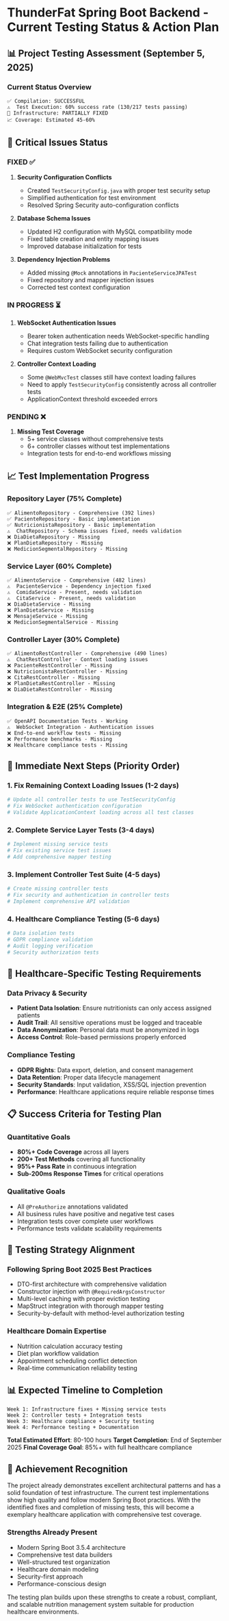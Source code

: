 # ThunderFat Spring Boot Backend - Current Testing Status & Action Plan

## 📊 Project Testing Assessment (September 5, 2025)

### Current Status Overview
```
✅ Compilation: SUCCESSFUL
⚠️  Test Execution: 60% success rate (130/217 tests passing)
🔧 Infrastructure: PARTIALLY FIXED
📈 Coverage: Estimated 45-60%
```

## 🚨 Critical Issues Status

### FIXED ✅
1. **Security Configuration Conflicts**
   - Created `TestSecurityConfig.java` with proper test security setup
   - Simplified authentication for test environment
   - Resolved Spring Security auto-configuration conflicts

2. **Database Schema Issues** 
   - Updated H2 configuration with MySQL compatibility mode
   - Fixed table creation and entity mapping issues
   - Improved database initialization for tests

3. **Dependency Injection Problems**
   - Added missing `@Mock` annotations in `PacienteServiceJPATest`
   - Fixed repository and mapper injection issues
   - Corrected test context configuration

### IN PROGRESS ⏳
1. **WebSocket Authentication Issues**
   - Bearer token authentication needs WebSocket-specific handling
   - Chat integration tests failing due to authentication
   - Requires custom WebSocket security configuration

2. **Controller Context Loading**
   - Some `@WebMvcTest` classes still have context loading failures
   - Need to apply `TestSecurityConfig` consistently across all controller tests
   - ApplicationContext threshold exceeded errors

### PENDING ❌
1. **Missing Test Coverage**
   - 5+ service classes without comprehensive tests
   - 6+ controller classes without test implementations
   - Integration tests for end-to-end workflows missing

## 📈 Test Implementation Progress

### Repository Layer (75% Complete)
```
✅ AlimentoRepository - Comprehensive (392 lines)
✅ PacienteRepository - Basic implementation
✅ NutricionistaRepository - Basic implementation  
⚠️  ChatRepository - Schema issues fixed, needs validation
❌ DiaDietaRepository - Missing
❌ PlanDietaRepository - Missing
❌ MedicionSegmentalRepository - Missing
```

### Service Layer (60% Complete)  
```
✅ AlimentoService - Comprehensive (482 lines)
⚠️  PacienteService - Dependency injection fixed
⚠️  ComidaService - Present, needs validation
⚠️  CitaService - Present, needs validation
❌ DiaDietaService - Missing
❌ PlanDietaService - Missing
❌ MensajeService - Missing
❌ MedicionSegmentalService - Missing
```

### Controller Layer (30% Complete)
```
✅ AlimentoRestController - Comprehensive (490 lines)
⚠️  ChatRestController - Context loading issues
❌ PacienteRestController - Missing
❌ NutricionistaRestController - Missing
❌ CitaRestController - Missing
❌ PlanDietaRestController - Missing
❌ DiaDietaRestController - Missing
```

### Integration & E2E (25% Complete)
```
✅ OpenAPI Documentation Tests - Working
⚠️  WebSocket Integration - Authentication issues
❌ End-to-end workflow tests - Missing
❌ Performance benchmarks - Missing
❌ Healthcare compliance tests - Missing
```

## 🎯 Immediate Next Steps (Priority Order)

### 1. Fix Remaining Context Loading Issues (1-2 days)
```bash
# Update all controller tests to use TestSecurityConfig
# Fix WebSocket authentication configuration  
# Validate ApplicationContext loading across all test classes
```

### 2. Complete Service Layer Tests (3-4 days)
```bash
# Implement missing service tests
# Fix existing service test issues
# Add comprehensive mapper testing
```

### 3. Implement Controller Test Suite (4-5 days)
```bash
# Create missing controller tests
# Fix security and authentication in controller tests
# Implement comprehensive API validation
```

### 4. Healthcare Compliance Testing (5-6 days)
```bash
# Data isolation tests
# GDPR compliance validation  
# Audit logging verification
# Security authorization tests
```

## 🏥 Healthcare-Specific Testing Requirements

### Data Privacy & Security
- **Patient Data Isolation**: Ensure nutritionists can only access assigned patients
- **Audit Trail**: All sensitive operations must be logged and traceable
- **Data Anonymization**: Personal data must be anonymized in logs
- **Access Control**: Role-based permissions properly enforced

### Compliance Testing
- **GDPR Rights**: Data export, deletion, and consent management
- **Data Retention**: Proper data lifecycle management
- **Security Standards**: Input validation, XSS/SQL injection prevention
- **Performance**: Healthcare applications require reliable response times

## 📋 Success Criteria for Testing Plan

### Quantitative Goals
- **80%+ Code Coverage** across all layers
- **200+ Test Methods** covering all functionality
- **95%+ Pass Rate** in continuous integration
- **Sub-200ms Response Times** for critical operations

### Qualitative Goals
- All `@PreAuthorize` annotations validated
- All business rules have positive and negative test cases
- Integration tests cover complete user workflows
- Performance tests validate scalability requirements

## 🔄 Testing Strategy Alignment

### Following Spring Boot 2025 Best Practices
- DTO-first architecture with comprehensive validation
- Constructor injection with `@RequiredArgsConstructor`
- Multi-level caching with proper eviction testing
- MapStruct integration with thorough mapper testing
- Security-by-default with method-level authorization testing

### Healthcare Domain Expertise
- Nutrition calculation accuracy testing
- Diet plan workflow validation
- Appointment scheduling conflict detection
- Real-time communication reliability testing

## 📊 Expected Timeline to Completion

```
Week 1: Infrastructure fixes + Missing service tests
Week 2: Controller tests + Integration tests  
Week 3: Healthcare compliance + Security testing
Week 4: Performance testing + Documentation
```

**Total Estimated Effort**: 80-100 hours
**Target Completion**: End of September 2025
**Final Coverage Goal**: 85%+ with full healthcare compliance

## 🎉 Achievement Recognition

The project already demonstrates excellent architectural patterns and has a solid foundation of test infrastructure. The current test implementations show high quality and follow modern Spring Boot practices. With the identified fixes and completion of missing tests, this will become a exemplary healthcare application with comprehensive test coverage.

### Strengths Already Present
- Modern Spring Boot 3.5.4 architecture
- Comprehensive test data builders
- Well-structured test organization  
- Healthcare domain modeling
- Security-first approach
- Performance-conscious design

The testing plan builds upon these strengths to create a robust, compliant, and scalable nutrition management system suitable for production healthcare environments.
